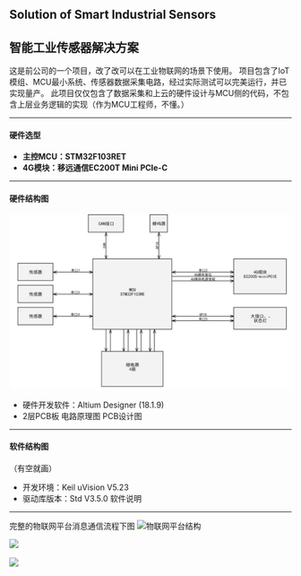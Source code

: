 ## Solution of Smart Industrial Sensors
## 智能工业传感器解决方案

这是前公司的一个项目，改了改可以在工业物联网的场景下使用。
项目包含了IoT模组、MCU最小系统、传感器数据采集电路，经过实际测试可以完美运行，并已实现量产。
此项目仅仅包含了数据采集和上云的硬件设计与MCU侧的代码，不包含上层业务逻辑的实现（作为MCU工程师，不懂。）
***********************************
#### 硬件选型
- **主控MCU：STM32F103RET**
- **4G模块：移远通信EC200T Mini PCIe-C**
***********************************
#### 硬件结构图
![](/pictures/硬件结构图.jpg)
- 硬件开发软件：Altium Designer (18.1.9)
- 2层PCB板
电路原理图
PCB设计图

*************************************
#### 软件结构图
（有空就画）
- 开发环境：Keil uVision V5.23
- 驱动库版本：Std V3.5.0
软件说明
**********************************
完整的物联网平台消息通信流程下图
![物联网平台结构](https://static-aliyun-doc.oss-accelerate.aliyuncs.com/assets/img/zh-CN/3199158061/p132750.png)


![](https://static-aliyun-doc.oss-accelerate.aliyuncs.com/assets/img/zh-CN/3987358061/p203531.png)


![](https://static-aliyun-doc.oss-accelerate.aliyuncs.com/assets/img/zh-CN/3987358061/p203442.png)
